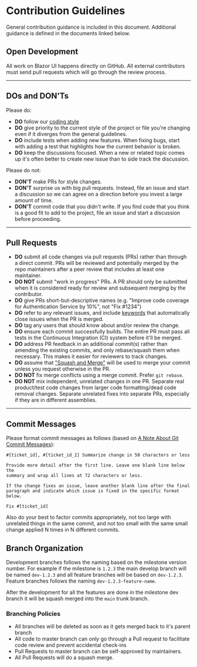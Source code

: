 # Contribution Guidelines
General contribution guidance is included in this document. Additional guidance is defined in the documents linked below.

## Open Development

All work on Blazor UI happens directly on GitHub. All external contributors must send pull requests which will go through the review process.

---
## DOs and DON'Ts
Please do:

- **DO** follow our [coding style](#coding-guidelines) 
- **DO** give priority to the current style of the project or file you're changing even if it diverges from the general guidelines.
- **DO** include tests when adding new features. When fixing bugs, start with adding a test that highlights how the current behavior is broken.
- **DO** keep the discussions focused. When a new or related topic comes up it's often better to create new issue than to side track the discussion.

Please do not:

- **DON'T** make PRs for style changes.
- **DON'T** surprise us with big pull requests. Instead, file an issue and start a discussion so we can agree on a direction before you invest a large amount of time.
- **DON'T** commit code that you didn't write. If you find code that you think is a good fit to add to the project, file an issue and start a discussion before proceeding.

---
## Pull Requests
* **DO** submit all code changes via pull requests (PRs) rather than through a direct commit. PRs will be reviewed and potentially merged by the repo maintainers after a peer review that includes at least one maintainer.
* **DO NOT** submit "work in progress" PRs.  A PR should only be submitted when it is considered ready for review and subsequent merging by the contributor.
* **DO** give PRs short-but-descriptive names (e.g. "Improve code coverage for Authentication Service by 10%", not "Fix #1234")
* **DO** refer to any relevant issues, and include [keywords](https://help.github.com/articles/closing-issues-via-commit-messages/) that automatically close issues when the PR is merged.
* **DO** tag any users that should know about and/or review the change.
* **DO** ensure each commit successfully builds.  The entire PR must pass all tests in the Continuous Integration (CI) system before it'll be merged.
* **DO** address PR feedback in an additional commit(s) rather than amending the existing commits, and only rebase/squash them when necessary.  This makes it easier for reviewers to track changes.
* **DO** assume that ["Squash and Merge"](https://github.com/blog/2141-squash-your-commits) will be used to merge your commit unless you request otherwise in the PR.
* **DO NOT** fix merge conflicts using a merge commit. Prefer `git rebase`.
* **DO NOT** mix independent, unrelated changes in one PR. Separate real product/test code changes from larger code formatting/dead code removal changes. Separate unrelated fixes into separate PRs, especially if they are in different assemblies.

---
## Commit Messages
Please format commit messages as follows (based on [A Note About Git Commit Messages](http://tbaggery.com/2008/04/19/a-note-about-git-commit-messages.html)):

```
#[ticket_id], #[ticket_id_2] Summarize change in 50 characters or less

Provide more detail after the first line. Leave one blank line below the
summary and wrap all lines at 72 characters or less.

If the change fixes an issue, leave another blank line after the final
paragraph and indicate which issue is fixed in the specific format
below.

Fix #[ticket_id]
```

Also do your best to factor commits appropriately, not too large with unrelated things in the same commit, and not too small with the same small change applied N times in N different commits.

## Branch Organization

Development branches follows the naming based on the milestone version number. For example if the milestone is `1.2.3` the main develop branch will be named `dev-1.2.3` and all feature branches will be based on `dev-1.2.3`. Feature branches follows the naming `dev-1.2.3-feature-name`.

After the development for all the features are done in the milestone dev branch it will be squash merged into the `main` trunk branch.

### Branching Policies
- All branches will be deleted as soon as it gets merged back to it's parent branch
- All code to master branch can only go through a Pull request to facilitate code review and prevent accidental check-ins
- Pull Requests to master branch can be self-approved by maintainers.
- All Pull Requests will do a squash merge.
